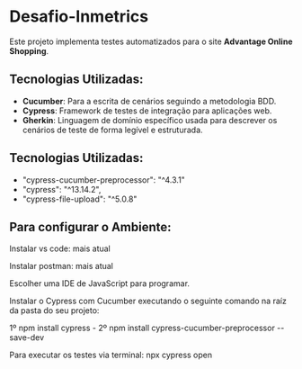# Desafio-Inmetrics
Este projeto implementa testes automatizados para o site **Advantage Online Shopping**. 

## Tecnologias Utilizadas:
- **Cucumber**: Para a escrita de cenários seguindo a metodologia BDD.
- **Cypress**: Framework de testes de integração para aplicações web.
- **Gherkin**: Linguagem de domínio específico usada para descrever os cenários de teste de forma legível e estruturada.

## Tecnologias Utilizadas:
- "cypress-cucumber-preprocessor": "^4.3.1"
- "cypress": "^13.14.2",
- "cypress-file-upload": "^5.0.8"

## Para configurar o Ambiente:
Instalar vs code: mais atual

Instalar postman: mais atual

Escolher uma IDE de JavaScript para programar.

Instalar o Cypress com Cucumber executando o seguinte comando na raíz da pasta do seu projeto: 

1º npm install cypress - 
2º npm install cypress-cucumber-preprocessor --save-dev

Para executar os testes via terminal: npx cypress open 
